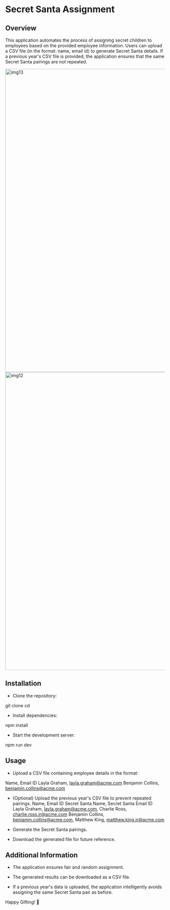 # Secret Santa Assignment

## Overview

This application automates the process of assigning secret children to employees based on the provided employee information. Users can upload a CSV file (in the format: name, email id) to generate Secret Santa details. If a previous year's CSV file is provided, the application ensures that the same Secret Santa pairings are not repeated.

<img width="957" alt="img13" src="https://github.com/user-attachments/assets/4ac3b86f-c15d-444d-8837-6402753144d7" />
<img width="941" alt="img12" src="https://github.com/user-attachments/assets/0548187d-5ec6-46ed-ba2b-604a454961eb" />

## Installation

- Clone the repository:

git clone <repo-url>
cd <repo-directory>

- Install dependencies:

npm install

- Start the development server:

npm run dev

## Usage

- Upload a CSV file containing employee details in the format:

Name, Email ID
Layla Graham, layla.graham@acme.com
Benjamin Collins, benjamin.collins@acme.com

- (Optional) Upload the previous year's CSV file to prevent repeated pairings.
  Name, Email ID Secret Santa Name, Secret Santa Email ID
Layla Graham, layla.graham@acme.com, Charlie Ross, charlie.ross.jr@acme.com
Benjamin Collins, benjamin.collins@acme.com, Matthew King, matthew.king.jr@acme.com

- Generate the Secret Santa pairings.

- Download the generated file for future reference.

## Additional Information

- The application ensures fair and random assignment.

- The generated results can be downloaded as a CSV file.

- If a previous year's data is uploaded, the application intelligently avoids assigning the same Secret Santa pair as before.

Happy Gifting! 🎁

